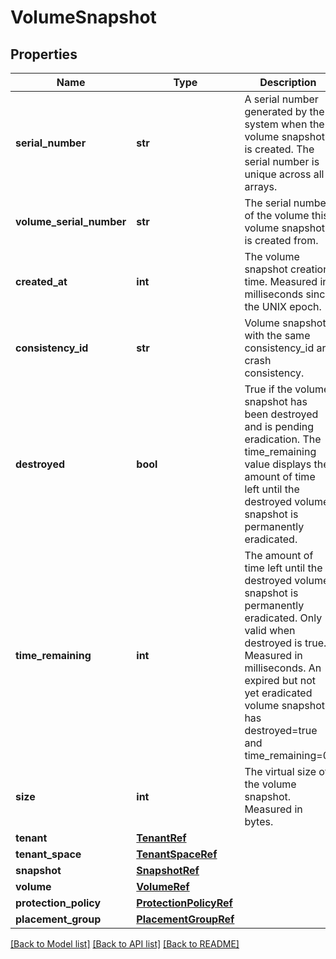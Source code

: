 # VolumeSnapshot

## Properties
Name | Type | Description | Notes
------------ | ------------- | ------------- | -------------
**serial_number** | **str** | A serial number generated by the system when the volume snapshot is created. The serial number is unique across all arrays. | 
**volume_serial_number** | **str** | The serial number of the volume this volume snapshot is created from. | 
**created_at** | **int** | The volume snapshot creation time. Measured in milliseconds since the UNIX epoch. | 
**consistency_id** | **str** | Volume snapshots with the same consistency_id are crash consistency. | 
**destroyed** | **bool** | True if the volume snapshot has been destroyed and is pending eradication. The time_remaining value displays the amount of time left until the destroyed volume snapshot is permanently eradicated. | [optional] 
**time_remaining** | **int** | The amount of time left until the destroyed volume snapshot is permanently eradicated. Only valid when destroyed is true. Measured in milliseconds. An expired but not yet eradicated volume snapshot has destroyed&#x3D;true and time_remaining&#x3D;0. | [optional] 
**size** | **int** | The virtual size of the volume snapshot. Measured in bytes. | 
**tenant** | [**TenantRef**](TenantRef.md) |  | 
**tenant_space** | [**TenantSpaceRef**](TenantSpaceRef.md) |  | 
**snapshot** | [**SnapshotRef**](SnapshotRef.md) |  | 
**volume** | [**VolumeRef**](VolumeRef.md) |  | [optional] 
**protection_policy** | [**ProtectionPolicyRef**](ProtectionPolicyRef.md) |  | [optional] 
**placement_group** | [**PlacementGroupRef**](PlacementGroupRef.md) |  | 

[[Back to Model list]](../README.md#documentation-for-models) [[Back to API list]](../README.md#documentation-for-api-endpoints) [[Back to README]](../README.md)

